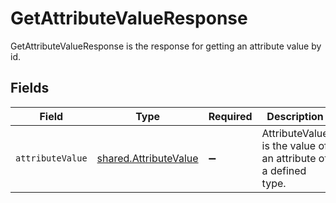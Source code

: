 # GetAttributeValueResponse

GetAttributeValueResponse is the response for getting an attribute value by id.


## Fields

| Field                                                                 | Type                                                                  | Required                                                              | Description                                                           |
| --------------------------------------------------------------------- | --------------------------------------------------------------------- | --------------------------------------------------------------------- | --------------------------------------------------------------------- |
| `attributeValue`                                                      | [shared.AttributeValue](../../../sdk/models/shared/attributevalue.md) | :heavy_minus_sign:                                                    | AttributeValue is the value of an attribute of a defined type.        |